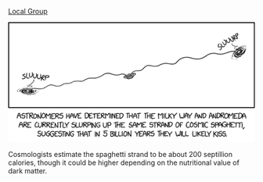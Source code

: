 [Local Group](https://xkcd.com/2938)

![Local Group](./random_comic.png)

Cosmologists estimate the spaghetti strand to be about 200 septillion calories, though it could be higher depending on the nutritional value of dark matter.

